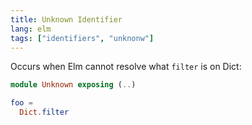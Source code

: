 ```yaml
---
title: Unknown Identifier
lang: elm
tags: ["identifiers", "unknonw"]
---
```


Occurs when Elm cannot resolve what `filter` is on Dict:

```elm Unknown.elm
module Unknown exposing (..)

foo =
  Dict.filter
```
